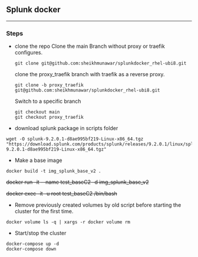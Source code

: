 ## Splunk docker
-----

### Steps
* clone the repo
    Clone the main Branch without proxy or traefik configures.
    ```
    git clone git@github.com:sheikhmunawar/splunkdocker_rhel-ubi8.git
    ```
    clone the proxy_traefik branch with traefik as a reverse proxy.
    ```
    git clone -b proxy_traefik git@github.com:sheikhmunawar/splunkdocker_rhel-ubi8.git
    ```
    Switch to a specific branch
    ```
    git checkout main
    git checkout proxy_traefik

    ```
* download splunk package in scripts folder
```
wget -O splunk-9.2.0.1-d8ae995bf219-Linux-x86_64.tgz "https://download.splunk.com/products/splunk/releases/9.2.0.1/linux/splunk-9.2.0.1-d8ae995bf219-Linux-x86_64.tgz"
```

*  Make a base image
```
docker build -t img_splunk_base_v2 .
```
~~docker run -it --name test_baseC2  -d img_splunk_base_v2~~

~~docker exec -it -u root test_baseC2  /bin/bash~~

* Remove previously created volumes by old script before starting the cluster for the first time.
```
docker volume ls -q | xargs -r docker volume rm
```
* Start/stop the cluster
```
docker-compose up -d
docker-compose down
```

